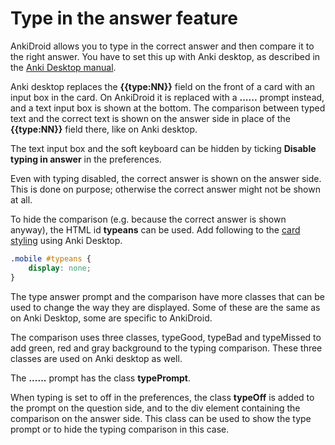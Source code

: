 # Type in the answer feature

AnkiDroid allows you to type in the correct answer and then compare it to the right answer. You have to set this up with Anki desktop, as described in the [Anki Desktop manual](https://docs.ankiweb.net/templates/fields.html#checking-your-answer).

Anki desktop replaces the **{{type:NN}}** field on the front of a card with an input box in the card. On AnkiDroid it is replaced with a **......** prompt instead, and a text input box is shown at the bottom. The comparison between typed text and the correct text is shown on the answer side in place of the **{{type:NN}}** field there, like on Anki desktop.

The text input box and the soft keyboard can be hidden by ticking **Disable typing in answer** in the preferences.

Even with typing disabled, the correct answer is shown on the answer side. This is done on purpose; otherwise the correct answer might not be shown at all.

To hide the comparison (e.g. because the correct answer is shown anyway), the HTML id **typeans** can be used. 
Add following to the [card styling](https://docs.ankiweb.net/templates/styling.html#card-styling) using Anki Desktop.
```css
.mobile #typeans {
    display: none;
}
```

The type answer prompt and the comparison have more classes that can be used to change the way they are displayed. Some of these are the same as on Anki Desktop, some are specific to AnkiDroid.

The comparison uses three classes, typeGood, typeBad and typeMissed to add green, red and gray background to the typing comparison. These three classes are used on Anki desktop as well.

The **......** prompt has the class **typePrompt**.

When typing is set to off in the preferences, the class **typeOff** is added to the prompt on the question side, and to the div element containing the comparison on the answer side. This class can be used to show the type prompt or to hide the typing comparison in this case.
